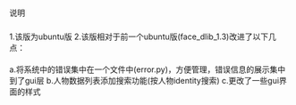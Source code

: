 ###
说明
###
1.该版为ubuntu版
2.该版相对于前一个ubuntu版(face_dlib_1.3)改进了以下几点：
####
a.将系统中的错误集中在一个文件中(error.py)，方便管理，错误信息的展示集中到了gui层
b.人物数据列表添加搜索功能(按人物identity搜索)
c.更改了一些gui界面的样式
